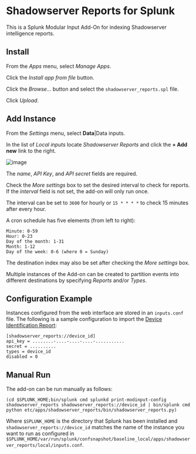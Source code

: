 
# Shadowserver Reports for Splunk

This is a Splunk Modular Input Add-On for indexing Shadowserver intelligence reports.

## Install

From the _Apps_ menu, select _Manage Apps_.

Click the _Install app from file_ button.

Click the _Browse..._ button and select the `shadowserver_reports.spl` file.

Click _Upload_.


## Add Instance

From the _Settings_ menu, select **Data**|Data inputs.

In the list of _Local inputs_ locate _Shadowserver Reports_ and click the **+ Add new** link to the right.

![image](https://github.com/The-Shadowserver-Foundation/api_utils/assets/16844541/b752ffcf-5c27-4001-b99c-297af16be4fa)

The _name_, _API Key_, and _API secret_ fields are required.  

Check the _More settings_ box to set the desired interval to check for reports.  If the _interval_ field is not set, the add-on will only run once.

The interval can be set to `3600` for hourly or `15 * * * *` to check 15 minutes after every hour.

A cron schedule has five elements (from left to right):

    Minute: 0-59
    Hour: 0-23
    Day of the month: 1-31
    Month: 1-12
    Day of the week: 0-6 (where 0 = Sunday)

The destination index may also be set after checking the _More settings_ box.

Multiple instances of the Add-on can be created to partition events into different destinations by specifying _Reports_ and/or _Types_.


## Configuration Example

Instances configured from the web interface are stored in an `inputs.conf` file.  The following is a sample configuration to import the [Device Identification Report](https://www.shadowserver.org/what-we-do/network-reporting/device-identification-report/):

```
[shadowserver_reports://device_id]
api_key = ........-....-....-....-...........
secret = ..........
types = device_id
disabled = 0
```

## Manual Run

The add-on can be run manually as follows:

`(cd $SPLUNK_HOME;bin/splunk cmd splunkd print-modinput-config shadowserver_reports shadowserver_reports://device_id | bin/splunk cmd python etc/apps/shadowserver_reports/bin/shadowserver_reports.py)`

Where `$SPLUNK_HOME` is the directory that Splunk has been installed and `shadowserver_reports://device_id` matches the name of the instance you want to run as configured in `$SPLUNK_HOME/var/run/splunk/confsnapshot/baseline_local/apps/shadowserver_reports/local/inputs.conf`.
